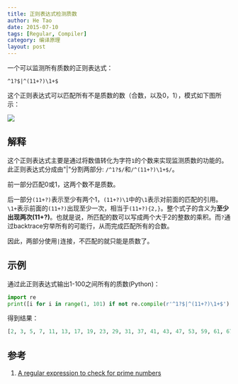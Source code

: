 ```yaml
---
title: 正则表达式检测质数
author: He Tao
date: 2015-07-10
tags: [Regular, Compiler]
category: 编译原理
layout: post
---
```


一个可以监测所有质数的正则表达式：

    ^1?$|^(11+?)\1+$

<!--more-->

这个正则表达式可以匹配所有不是质数的数（合数，以及0，1），模式如下图所示：

![][1]

解释
----

这个正则表达式主要是通过将数值转化为字符`1`的个数来实现监测质数的功能的。此正则表达式分成由"|"分割两部分: `/^1?$/`和`/^(11+?)\1+$/`。

前一部分匹配0或1，这两个数不是质数。

后一部分`(11+?)`表示至少有两个1，`(11+?)\1`中的`\1`表示对前面的匹配的引用。`\1+`表示前面的`(11+?)`出现至少一次，相当于`(11+?){2,}`。整个式子的含义为**至少出现两次(11+?)**。也就是说，所匹配的数可以写成两个大于2的整数的乘积。而`?`通过backtrace穷举所有的可能行，从而完成匹配所有的合数。

因此，两部分使用`|`连接，不匹配的就只能是质数了。

示例
----

通过此正则表达式输出1-100之间所有的质数(Python)：

```python
import re
print([i for i in range(1, 101) if not re.compile(r'^1?$|^(11+?)\1+$').match('1'*i)])
```

得到结果：

```python
[2, 3, 5, 7, 11, 13, 17, 19, 23, 29, 31, 37, 41, 43, 47, 53, 59, 61, 67, 71, 73, 79, 83, 89, 97]
```

参考
----

1. [A regular expression to check for prime numbers][2]

<!-------------------------------links--------------------------->

[1]: {{site.url}}/resource/regular_match_primes/pic1.png
[2]: http://www.noulakaz.net/2007/03/18/a-regular-expression-to-check-for-prime-numbers/

